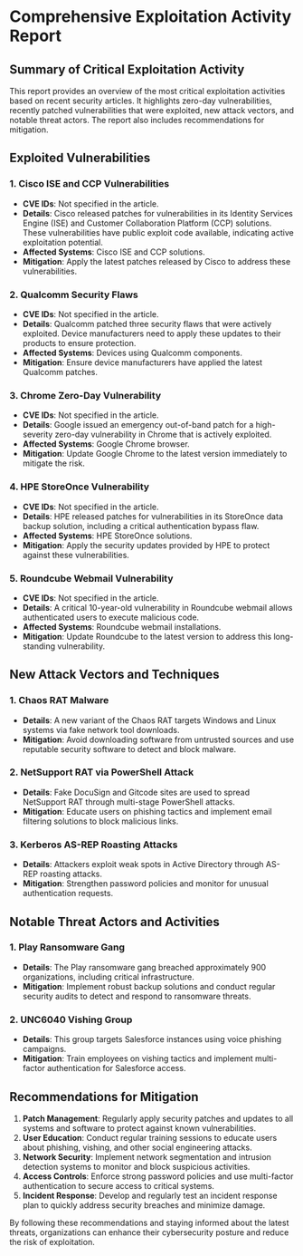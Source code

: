 # Comprehensive Exploitation Activity Report

## Summary of Critical Exploitation Activity

This report provides an overview of the most critical exploitation activities based on recent security articles. It highlights zero-day vulnerabilities, recently patched vulnerabilities that were exploited, new attack vectors, and notable threat actors. The report also includes recommendations for mitigation.

## Exploited Vulnerabilities

### 1. Cisco ISE and CCP Vulnerabilities
- **CVE IDs**: Not specified in the article.
- **Details**: Cisco released patches for vulnerabilities in its Identity Services Engine (ISE) and Customer Collaboration Platform (CCP) solutions. These vulnerabilities have public exploit code available, indicating active exploitation potential.
- **Affected Systems**: Cisco ISE and CCP solutions.
- **Mitigation**: Apply the latest patches released by Cisco to address these vulnerabilities.

### 2. Qualcomm Security Flaws
- **CVE IDs**: Not specified in the article.
- **Details**: Qualcomm patched three security flaws that were actively exploited. Device manufacturers need to apply these updates to their products to ensure protection.
- **Affected Systems**: Devices using Qualcomm components.
- **Mitigation**: Ensure device manufacturers have applied the latest Qualcomm patches.

### 3. Chrome Zero-Day Vulnerability
- **CVE IDs**: Not specified in the article.
- **Details**: Google issued an emergency out-of-band patch for a high-severity zero-day vulnerability in Chrome that is actively exploited.
- **Affected Systems**: Google Chrome browser.
- **Mitigation**: Update Google Chrome to the latest version immediately to mitigate the risk.

### 4. HPE StoreOnce Vulnerability
- **CVE IDs**: Not specified in the article.
- **Details**: HPE released patches for vulnerabilities in its StoreOnce data backup solution, including a critical authentication bypass flaw.
- **Affected Systems**: HPE StoreOnce solutions.
- **Mitigation**: Apply the security updates provided by HPE to protect against these vulnerabilities.

### 5. Roundcube Webmail Vulnerability
- **CVE IDs**: Not specified in the article.
- **Details**: A critical 10-year-old vulnerability in Roundcube webmail allows authenticated users to execute malicious code.
- **Affected Systems**: Roundcube webmail installations.
- **Mitigation**: Update Roundcube to the latest version to address this long-standing vulnerability.

## New Attack Vectors and Techniques

### 1. Chaos RAT Malware
- **Details**: A new variant of the Chaos RAT targets Windows and Linux systems via fake network tool downloads.
- **Mitigation**: Avoid downloading software from untrusted sources and use reputable security software to detect and block malware.

### 2. NetSupport RAT via PowerShell Attack
- **Details**: Fake DocuSign and Gitcode sites are used to spread NetSupport RAT through multi-stage PowerShell attacks.
- **Mitigation**: Educate users on phishing tactics and implement email filtering solutions to block malicious links.

### 3. Kerberos AS-REP Roasting Attacks
- **Details**: Attackers exploit weak spots in Active Directory through AS-REP roasting attacks.
- **Mitigation**: Strengthen password policies and monitor for unusual authentication requests.

## Notable Threat Actors and Activities

### 1. Play Ransomware Gang
- **Details**: The Play ransomware gang breached approximately 900 organizations, including critical infrastructure.
- **Mitigation**: Implement robust backup solutions and conduct regular security audits to detect and respond to ransomware threats.

### 2. UNC6040 Vishing Group
- **Details**: This group targets Salesforce instances using voice phishing campaigns.
- **Mitigation**: Train employees on vishing tactics and implement multi-factor authentication for Salesforce access.

## Recommendations for Mitigation

1. **Patch Management**: Regularly apply security patches and updates to all systems and software to protect against known vulnerabilities.
2. **User Education**: Conduct regular training sessions to educate users about phishing, vishing, and other social engineering attacks.
3. **Network Security**: Implement network segmentation and intrusion detection systems to monitor and block suspicious activities.
4. **Access Controls**: Enforce strong password policies and use multi-factor authentication to secure access to critical systems.
5. **Incident Response**: Develop and regularly test an incident response plan to quickly address security breaches and minimize damage.

By following these recommendations and staying informed about the latest threats, organizations can enhance their cybersecurity posture and reduce the risk of exploitation.